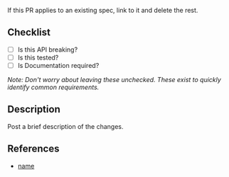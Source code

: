 If this PR applies to an existing spec, link to it and delete the rest.

## Checklist

- [ ] Is this API breaking?
- [ ] Is this tested?
- [ ] Is Documentation required?

*Note: Don't worry about leaving these unchecked. These exist to quickly identify common requirements.*

## Description

Post a brief description of the changes.

## References

- [name](href)
